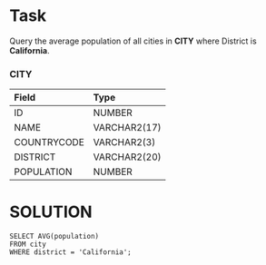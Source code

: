 # Task
Query the average population of all cities in **CITY** where District is **California**.
### CITY

| Field       | Type         |  
| :---------- | :----------- |
| ID          | NUMBER       |
| NAME        | VARCHAR2(17) |
| COUNTRYCODE | VARCHAR2(3)  |
| DISTRICT    | VARCHAR2(20) |
| POPULATION  | NUMBER       |

# SOLUTION
```
SELECT AVG(population)
FROM city
WHERE district = 'California';
```